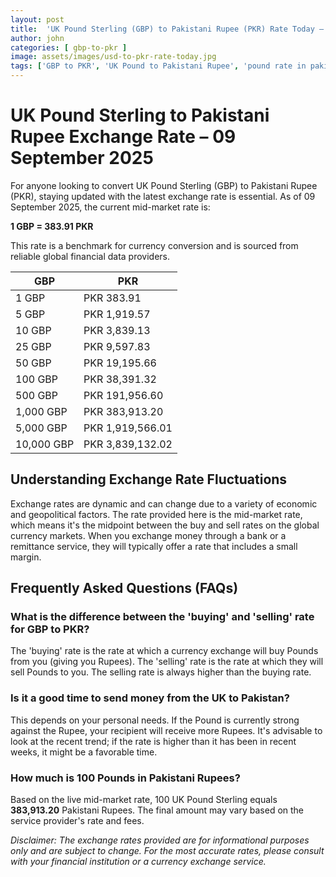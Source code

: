 ```yaml
---
layout: post
title:  'UK Pound Sterling (GBP) to Pakistani Rupee (PKR) Rate Today – 09 September 2025'
author: john
categories: [ gbp-to-pkr ]
image: assets/images/usd-to-pkr-rate-today.jpg
tags: ['GBP to PKR', 'UK Pound to Pakistani Rupee', 'pound rate in pakistan', 'great britain pound to pkr', 'uk to pakistan money transfer']
---
```


# UK Pound Sterling to Pakistani Rupee Exchange Rate – 09 September 2025

For anyone looking to convert UK Pound Sterling (GBP) to Pakistani Rupee (PKR), staying updated with the latest exchange rate is essential. As of 09 September 2025, the current mid-market rate is:

**1 GBP = 383.91 PKR**

This rate is a benchmark for currency conversion and is sourced from reliable global financial data providers.

| GBP | PKR |
| --- | --- |
| 1 GBP | PKR 383.91 |
| 5 GBP | PKR 1,919.57 |
| 10 GBP | PKR 3,839.13 |
| 25 GBP | PKR 9,597.83 |
| 50 GBP | PKR 19,195.66 |
| 100 GBP | PKR 38,391.32 |
| 500 GBP | PKR 191,956.60 |
| 1,000 GBP | PKR 383,913.20 |
| 5,000 GBP | PKR 1,919,566.01 |
| 10,000 GBP | PKR 3,839,132.02 |


## Understanding Exchange Rate Fluctuations

Exchange rates are dynamic and can change due to a variety of economic and geopolitical factors. The rate provided here is the mid-market rate, which means it's the midpoint between the buy and sell rates on the global currency markets. When you exchange money through a bank or a remittance service, they will typically offer a rate that includes a small margin.

## Frequently Asked Questions (FAQs)

### What is the difference between the 'buying' and 'selling' rate for GBP to PKR?

The 'buying' rate is the rate at which a currency exchange will buy Pounds from you (giving you Rupees). The 'selling' rate is the rate at which they will sell Pounds to you. The selling rate is always higher than the buying rate.

### Is it a good time to send money from the UK to Pakistan?

This depends on your personal needs. If the Pound is currently strong against the Rupee, your recipient will receive more Rupees. It's advisable to look at the recent trend; if the rate is higher than it has been in recent weeks, it might be a favorable time.

### How much is 100 Pounds in Pakistani Rupees?

Based on the live mid-market rate, 100 UK Pound Sterling equals **383,913.20** Pakistani Rupees. The final amount may vary based on the service provider's rate and fees.



*Disclaimer: The exchange rates provided are for informational purposes only and are subject to change. For the most accurate rates, please consult with your financial institution or a currency exchange service.*
